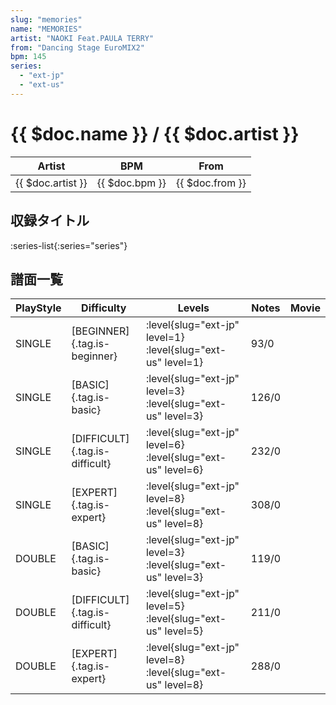 ```yaml
---
slug: "memories"
name: "MEMORIES"
artist: "NAOKI Feat.PAULA TERRY"
from: "Dancing Stage EuroMIX2"
bpm: 145
series:
  - "ext-jp"
  - "ext-us"
---
```


# {{ $doc.name }} / {{ $doc.artist }}

|Artist|BPM|From|
|------|---|----|
|{{ $doc.artist }}|{{ $doc.bpm }}|{{ $doc.from }}|

## 収録タイトル

:series-list{:series="series"}

## 譜面一覧

|PlayStyle|Difficulty|Levels|Notes|Movie|
|---------|----------|------|-----|-----|
|SINGLE|[BEGINNER]{.tag.is-beginner}|:level{slug="ext-jp" level=1} :level{slug="ext-us" level=1}|93/0||
|SINGLE|[BASIC]{.tag.is-basic}|:level{slug="ext-jp" level=3} :level{slug="ext-us" level=3}|126/0||
|SINGLE|[DIFFICULT]{.tag.is-difficult}|:level{slug="ext-jp" level=6} :level{slug="ext-us" level=6}|232/0||
|SINGLE|[EXPERT]{.tag.is-expert}|:level{slug="ext-jp" level=8} :level{slug="ext-us" level=8}|308/0||
|DOUBLE|[BASIC]{.tag.is-basic}|:level{slug="ext-jp" level=3} :level{slug="ext-us" level=3}|119/0||
|DOUBLE|[DIFFICULT]{.tag.is-difficult}|:level{slug="ext-jp" level=5} :level{slug="ext-us" level=5}|211/0||
|DOUBLE|[EXPERT]{.tag.is-expert}|:level{slug="ext-jp" level=8} :level{slug="ext-us" level=8}|288/0||

